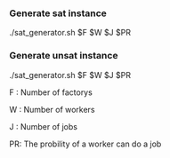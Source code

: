 ### Generate sat instance

./sat_generator.sh $F $W $J $PR

### Generate unsat instance

./sat_generator.sh $F $W $J $PR


F : Number of factorys

W : Number of workers

J : Number of jobs

PR: The probility of a worker can do a job
